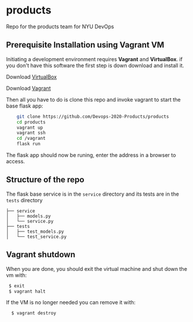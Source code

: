 # products

Repo for the products team for NYU DevOps

## Prerequisite Installation using Vagrant VM

Initiating a development environment requires  **Vagrant** and **VirtualBox**. if you don't have this software the first step is down download and install it.

Download [VirtualBox](https://www.virtualbox.org/)

Download [Vagrant](https://www.vagrantup.com/)

Then all you have to do is clone this repo and invoke vagrant to start the base flask app:

```bash
    git clone https://github.com/Devops-2020-Products/products
    cd products
    vagrant up
    vagrant ssh
    cd /vagrant
    flask run 
```

The flask app should now be runing, enter the address in a browser to access.

## Structure of the repo

The flask base service is in the ```service``` directory and its tests are in the  ```tests``` directory 

```
├── service
│   ├── models.py
│   └── service.py
├── tests
│   ├── test_models.py
│   └── test_service.py
```

## Vagrant shutdown

When you are done, you should exit the virtual machine and shut down the vm with:

```bash
 $ exit
 $ vagrant halt
```

If the VM is no longer needed you can remove it with:

```bash
  $ vagrant destroy
```




